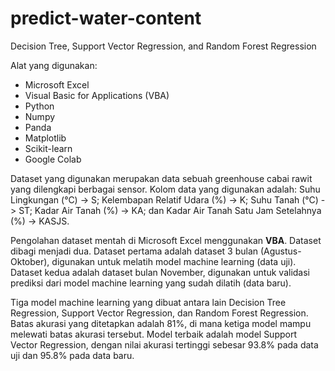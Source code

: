 # predict-water-content
Decision Tree, Support Vector Regression, and Random Forest Regression

Alat yang digunakan:
- Microsoft Excel
- Visual Basic for Applications (VBA)
- Python
- Numpy
- Panda
- Matplotlib
- Scikit-learn
- Google Colab

Dataset yang digunakan merupakan data sebuah greenhouse cabai rawit yang dilengkapi berbagai sensor. Kolom data yang digunakan adalah:
Suhu Lingkungan (°C) -> S;
Kelembapan Relatif Udara (%) -> K;
Suhu Tanah (°C) -> ST;
Kadar Air Tanah (%) -> KA; dan
Kadar Air Tanah Satu Jam Setelahnya (%) -> KASJS.

Pengolahan dataset mentah di Microsoft Excel menggunakan **VBA**. 
Dataset dibagi menjadi dua. Dataset pertama adalah dataset 3 bulan (Agustus-Oktober), digunakan untuk melatih model machine learning (data uji).
                            Dataset kedua adalah dataset bulan November, digunakan untuk validasi prediksi dari model machine learning yang sudah dilatih (data baru).

Tiga model machine learning yang dibuat antara lain Decision Tree Regression, Support Vector Regression, dan Random Forest Regression.
Batas akurasi yang ditetapkan adalah 81%, di mana ketiga model mampu melewati batas akurasi tersebut.
Model terbaik adalah model Support Vector Regression, dengan nilai akurasi tertinggi sebesar 93.8% pada data uji dan 95.8% pada data baru.
